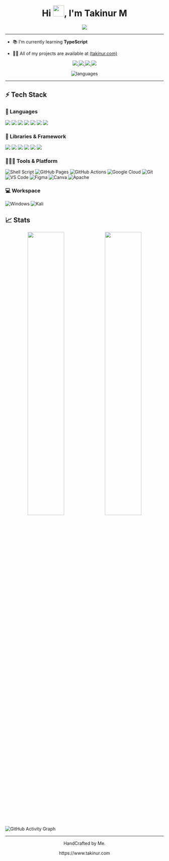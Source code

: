 <h1 align="center">Hi <img src="https://media.giphy.com/media/hvRJCLFzcasrR4ia7z/giphy.gif" width="35">, I'm Takinur M</h1>
<p align="center">
 <a href="https://github.com/DenverCoder1/readme-typing-svg"><img src="https://readme-typing-svg.herokuapp.com?font=georgia&color=4ABA25&center=true&width=500&lines=Web+developer"></a>
</p>
<hr/>
<!-- <h4 align="center"> I like to Code, Design, Innovate and Experiment. I'm a quiet confident person who is naturally curious and is constantly working on improving my skills and resolving one development problem at a time..</h4>
<br> -->

- 📚 I’m currently learning **TypeScript**

- 👨‍💻 All of my projects are available at <a href="https://takinur.com" target="blank">(takinur.com)</a>

<!--
- 💬 Ask me about **PHP and JavaScript**

- ⚡ Fun fact **I love to Code.**

-->
<p align="center">
      <a href="https://www.takinur.com/">
		<img src="https://img.shields.io/badge/portfolio-1AA260?style=for-the-badge&logo=About.me&logoColor=white" />
	</a>
	<a href="https://linkedin.com/in/takinur">
		<img src="https://img.shields.io/badge/LinkedIn-0077B5?style=for-the-badge&logo=linkedin&logoColor=white" />
	</a>
	<a href="https://twitter.com/_takinur">
		<img src="https://img.shields.io/badge/twitter-%231DA1F2.svg?&style=for-the-badge&logo=twitter&logoColor=white" />
	</a>
        <a href="https://www.github.com/takinur">
		<img src="https://img.shields.io/badge/GitHub-%2312100E.svg?&style=for-the-badge&logo=Github&logoColor=white" />
	</a>
	<!--
        <a href="mailto:tm0457m@gre.ac.uk">
		<img src="https://img.shields.io/badge/Gmail-D14836?style=for-the-badge&logo=gmail&logoColor=white" />
	</a> -->
</p>
<!-- ## 🔝 Most used languages -->

  <p align="center" ><img  alt="languages" src="https://github-readme-stats.vercel.app/api/top-langs/?username=takinur&layout=compact&hide_border=true&theme=radical" />

---

## ⚡ Tech Stack

### 🚀 Languages

<p>
  
  <img src="https://img.shields.io/badge/HTML5-E34F26?style=for-the-badge&logo=html5&logoColor=white" />
  <img src="https://img.shields.io/badge/CSS3-1572B6?style=for-the-badge&logo=css3&logoColor=white" />
  <img src="https://img.shields.io/badge/JavaScript-323330?style=for-the-badge&logo=javascript&logoColor=F7DF1E" />
  <img src="https://img.shields.io/badge/PHP-777BB4?style=for-the-badge&logo=php&logoColor=white" />
  <img src="https://img.shields.io/badge/Python-3776AB?style=for-the-badge&logo=python&logoColor=white" />
  <img src="https://img.shields.io/badge/json-5E5C5C?style=for-the-badge&logo=json&logoColor=white" />
  <img src="https://img.shields.io/badge/mysql-%2300f.svg?style=for-the-badge&logo=mysql&logoColor=white" />
</p>




### 🧩 Libraries & Framework
<p>
 <img src="https://img.shields.io/badge/Laravel-FF2D20?style=for-the-badge&logo=laravel&logoColor=white" />
 <img src="https://img.shields.io/badge/Vue.js-35495E?style=for-the-badge&logo=vuedotjs&logoColor=4FC08D" />
 <img src="https://img.shields.io/badge/Bootstrap-563D7C?style=for-the-badge&logo=bootstrap&logoColor=white" />
 <img src="https://img.shields.io/badge/Tailwind_CSS-38B2AC?style=for-the-badge&logo=tailwind-css&logoColor=white" />
 <img src="https://img.shields.io/badge/jQuery-0769AD?style=for-the-badge&logo=jquery&logoColor=white" />
 <img src="https://img.shields.io/badge/Django-092E20?style=for-the-badge&logo=django&logoColor=white" />
</p>


### 🧑🏻‍💻 Tools & Platform

![Shell Script](https://img.shields.io/badge/shell_script-%23121011.svg?style=for-the-badge&logo=gnu-bash&logoColor=white)
![GitHub Pages](https://img.shields.io/badge/GitHub_Pages-100000?style=for-the-badge&logo=github&logoColor=white)
![GitHub Actions](https://img.shields.io/badge/GitHub_Actions-2088FF?style=for-the-badge&logo=github-actions&logoColor=white)
![Google Cloud](https://img.shields.io/badge/Google_Cloud-4285F4?style=for-the-badge&logo=google-cloud&logoColor=white)
![Git](https://img.shields.io/badge/Git-F05032?style=for-the-badge&logo=git&logoColor=white)
![VS Code](https://img.shields.io/badge/Visual_Studio_Code-0078D4?style=for-the-badge&logo=visual%20studio%20code&logoColor=white)
![Figma](https://img.shields.io/badge/Figma-F24E1E?style=for-the-badge&logo=figma&logoColor=white)
![Canva](https://img.shields.io/badge/Canva-%2300C4CC.svg?&style=for-the-badge&logo=Canva&logoColor=white)
![Apache](https://img.shields.io/badge/apache-%23D42029.svg?style=for-the-badge&logo=apache&logoColor=white)

### 💻 Workspace

![Windows](https://img.shields.io/badge/Windows-0078D6?style=for-the-badge&logo=windows&logoColor=white)
![Kali](https://img.shields.io/badge/Kali-268BEE?style=for-the-badge&logo=kalilinux&logoColor=white)



## 📈 Stats

<p align="center">
  <img width="48%" src="https://github-readme-stats.vercel.app/api?username=takinur&show_icons=true&hide_border=true&theme=radical" />
  <img width="48%" src="https://github-readme-streak-stats.herokuapp.com/?user=takinur&hide_border=true&theme=radical" />
</p>


 
![GitHub Activity Graph](https://activity-graph.herokuapp.com/graph?username=takinur&hide_border=true&theme=redical)

---
<p align="center"> HandCrafted by Me. </p>
<p align="center">
https://www.takinur.com
</p>
